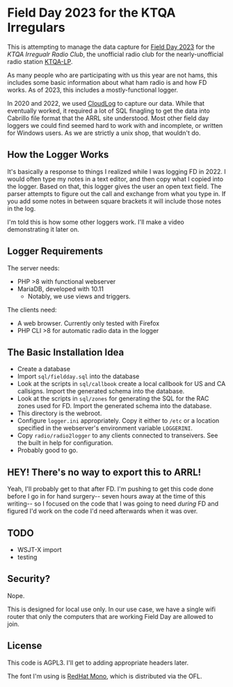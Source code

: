 # Field Day 2023 for the KTQA Irregulars

This is attempting to manage the data capture for [Field Day 2023](http://www.arrl.org/field-day) for the *KTQA Irregualr Radio Club*, the unofficial radio club for the nearly-unofficial radio station [KTQA-LP](https://ktqa.org).

As many people who are participating with us this year are not hams, this includes some basic information about what ham radio is and how FD works.  As of 2023, this includes a mostly-functional logger.

In 2020 and 2022, we used [CloudLog](https://www.magicbug.co.uk/cloudlog/) to capture our data.   While that eventually worked, it required a lot of SQL finagling to get the data into Cabrillo file format that the ARRL site understood.  Most other field day loggers we could find seemed hard to work with and incomplete, or written for Windows users.  As we are strictly a unix shop, that wouldn't do.

## How the Logger Works

It's basically a response to things I realized while I was logging FD in 2022.  I would often type my notes in a text editor, and then copy what I copied into the logger.  Based on that, this logger gives the user an open text field.  The parser attempts to figure out the call and exchange from what you type in.  If you add some notes in between square brackets it will include those notes in the log.

I'm told this is how some other loggers work.   I'll make a video demonstrating it later on.

## Logger Requirements

The server needs:

 * PHP >8 with functional webserver
 * MariaDB, developed with 10.11
   * Notably, we use views and triggers.
   
The clients need:
  * A web browser.  Currently only tested with Firefox
  * PHP CLI >8 for automatic radio data in the logger
 
## The Basic Installation Idea

  * Create a database
  * Import ``sql/fieldday.sql`` into the database
  * Look at the scripts in ``sql/callbook`` create a local callbook for US and CA callsigns.  Import the generated schema into the database.
  * Look at the scripts in ``sql/zones`` for generating the SQL for the RAC zones used for FD.   Import the generated schema into the database.
  * This directory is the webroot.
  * Configure ``logger.ini`` appropriately.  Copy it either to ``/etc`` or a location specified in the webserver's environment variable ``LOGGERINI``.
  * Copy ``radio/radio2logger`` to any clients connected to transeivers.  See the built in help for configuration.
  * Probably good to go.
  
## HEY! There's no way to export this to ARRL!

Yeah, I'll probably get to that after FD.   I'm pushing to get this code done before I go in for hand surgery-- seven hours away at the time of this writing-- so I focused on the code that I was going to need *during* FD and figured I'd work on the code I'd need afterwards when it was over.

## TODO

  * WSJT-X import
  * testing

## Security?

Nope.

This is designed for local use only.  In our use case, we have a single wifi router that only the computers that are working Field Day are allowed to join.

## License

This code is AGPL3.  I'll get to adding appropriate headers later.

The font I'm using is [RedHat Mono](https://github.com/RedHatOfficial/RedHatFont), which is distributed via the OFL.
